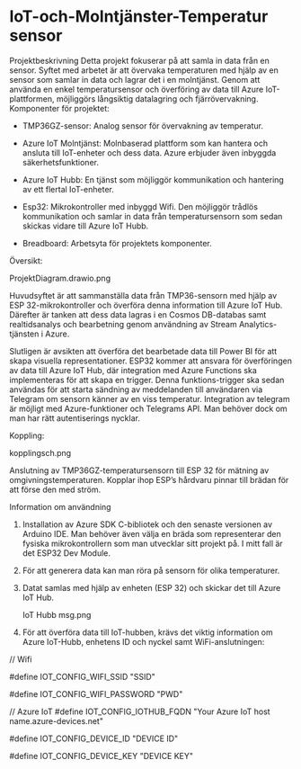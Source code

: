 # IoT-och-Molntjänster-Temperatur sensor

Projektbeskrivning
Detta projekt fokuserar på att samla in data från en sensor. Syftet med arbetet är att övervaka temperaturen med hjälp av en sensor som samlar in data och lagrar det i en molntjänst. Genom att använda en enkel temperatursensor och överföring av data till Azure IoT-plattformen, möjliggörs långsiktig datalagring och fjärrövervakning.
Komponenter för projektet:

  - TMP36GZ-sensor: Analog sensor för övervakning av temperatur.


  - Azure IoT Molntjänst: Molnbaserad plattform som kan hantera och          ansluta till IoT-enheter och dess data. Azure erbjuder även inbyggda     säkerhetsfunktioner. 


  - Azure IoT Hubb: En tjänst som möjliggör kommunikation och hantering      av ett flertal IoT-enheter.


  - Esp32: Mikrokontroller med inbyggd Wifi. Den möjliggör trådlös           kommunikation och samlar in data från temperatursensorn som sedan        skickas vidare till Azure IoT Hubb.


  - Breadboard: Arbetsyta för projektets komponenter.


Översikt:

ProjektDiagram.drawio.png

Huvudsyftet är att sammanställa data från TMP36-sensorn med hjälp av ESP 32-mikrokontroller och överföra denna information till Azure IoT Hub. Därefter är tanken att dess data lagras i en Cosmos DB-databas samt realtidsanalys och bearbetning genom användning av Stream Analytics-tjänsten i Azure. 


Slutligen är avsikten att överföra det bearbetade data till Power BI för att skapa visuella representationer. ESP32 kommer att ansvara för överföringen av data till Azure IoT Hub, där integration med Azure Functions ska implementeras för att skapa en trigger. Denna funktions-trigger ska sedan användas för att starta sändning av meddelanden till användaren via Telegram om sensorn känner av en viss temperatur. Integration av telegram är möjligt med Azure-funktioner och Telegrams API. Man behöver dock om man har rätt autentiserings nycklar.

Koppling: 

kopplingsch.png


Anslutning av TMP36GZ-temperatursensorn till ESP 32 för mätning av omgivningstemperaturen. Kopplar ihop ESP’s hårdvaru pinnar till brädan för att förse den med ström.

Information om användning

1. Installation av Azure SDK C-bibliotek och den senaste versionen av Arduino IDE. Man behöver även välja en bräda som representerar den fysiska mikrokontrollern som man utvecklar sitt projekt på. I mitt fall är det ESP32 Dev Module.

2. För att generera data kan man röra på sensorn för olika temperaturer.

3. Datat samlas med hjälp av enheten (ESP 32) och skickar det till Azure IoT Hub.

   IoT Hubb msg.png

5. För att överföra data till IoT-hubben, krävs det viktig information om Azure IoT-Hubb, enhetens ID och nyckel samt WiFi-anslutningen:

// Wifi

#define IOT_CONFIG_WIFI_SSID "SSID"

#define IOT_CONFIG_WIFI_PASSWORD "PWD"

// Azure IoT
#define IOT_CONFIG_IOTHUB_FQDN "Your Azure IoT host name.azure-devices.net"

#define IOT_CONFIG_DEVICE_ID "DEVICE ID"

#define IOT_CONFIG_DEVICE_KEY "DEVICE KEY"





